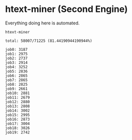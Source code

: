 # htext-miner (Second Engine)

Everything doing here is automated.

```
htext-miner

total: 58007/71225 (81.44190944190944%)

job0: 3187
job1: 2975
job2: 2737
job3: 2914
job4: 3252
job5: 2836
job6: 2865
job7: 2865
job8: 2825
job9: 2661
job10: 2881
job11: 2679
job12: 2880
job13: 2808
job14: 3002
job15: 2995
job16: 2873
job17: 3004
job18: 3026
job19: 2742
```